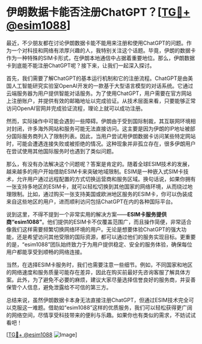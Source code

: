 # 伊朗数据卡能否注册ChatGPT？[[TG💪+ @esim1088](https://t.me/s/esim1088)]

最近，不少朋友都在讨论伊朗数据卡能不能用来注册和使用ChatGPT的问题。作为一个对科技和网络有浓厚兴趣的人，我特别关注这个话题。毕竟，伊朗的数据卡作为一种特殊的SIM卡形式，在伊朗本地通信中占据着重要地位。那么，伊朗数据卡到底能不能注册ChatGPT呢？接下来，让我们一起深入探讨。

首先，我们需要了解ChatGPT的基本运行机制和它的注册流程。ChatGPT是由美国人工智能研究实验室OpenAI开发的一款基于大型语言模型的对话系统。它通过云端服务器为用户提供智能对话服务。为了使用ChatGPT，用户需要在官方网站上注册账户，并提供有效的邮箱地址以完成验证。从技术层面来看，只要能够正常访问OpenAI官网并完成验证流程，理论上就可以成功注册。

然而，实际操作中可能会遇到一些障碍。伊朗由于受到国际制裁，其互联网环境相对封闭，许多海外网站和服务可能无法直接访问。这主要是因为伊朗的IP地址被部分国际服务商列入了限制列表。因此，当用户尝试用伊朗数据卡访问某些特定网站时，可能会遭遇连接失败或被拒绝的情况。这种现象并非孤立存在，很多伊朗用户在尝试使用其他国际服务时也遇到了类似问题。

那么，有没有办法解决这个问题呢？答案是肯定的。随着全球ESIM技术的发展，越来越多的用户开始借助ESIM卡来突破地域限制。ESIM是一种嵌入式SIM卡技术，允许用户通过远程配置的方式切换运营商和服务区域。换句话说，如果你拥有一张支持多地区的ESIM卡，就可以轻松切换到其他国家的网络环境，从而绕过地理限制。比如，通过购买一张支持美国或欧洲地区服务的ESIM卡，你可以伪装成来自这些地区的用户，进而顺利访问包括ChatGPT在内的各种国际平台。

说到这里，不得不提到一个非常实用的解决方案——**ESIM卡服务提供商“esim1088”**。他们提供的ESIM卡不仅覆盖范围广，而且操作简便，非常适合像我们这样需要频繁切换网络环境的用户。无论是想要体验ChatGPT的强大功能，还是希望访问其他受限的国际资源，都可以通过他们的服务实现目标。更重要的是，“esim1088”团队始终致力于为用户提供稳定、安全的服务体验，确保每位用户都能享受到顺畅的网络连接。

当然，在选择ESIM卡服务时，我们也需要注意一些细节。例如，不同国家和地区的网络速度和服务质量可能存在差异，因此在购买前最好先咨询客服了解具体方案。此外，为了避免不必要的麻烦，建议大家尽量选择信誉良好的服务商，并妥善保管个人信息，避免泄露给不可信的第三方。

总结来说，虽然伊朗数据卡本身无法直接注册ChatGPT，但通过ESIM技术完全可以克服这一难题。借助如“esim1088”这样的优质服务，我们可以轻松获得更广阔的网络空间，尽情享受科技带来的便利与乐趣。如果你也有类似的需求，不妨试试看吧！

[[TG💪+ @esim1088](https://t.me/s/esim1088) ![Image](https://i.postimg.cc/4NQfJmqS/Snipaste-2025-05-13-00-14-12.png)]